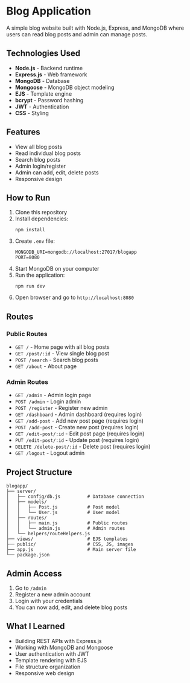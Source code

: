 # Blog Application

A simple blog website built with Node.js, Express, and MongoDB where users can read blog posts and admin can manage posts.

## Technologies Used

- **Node.js** - Backend runtime
- **Express.js** - Web framework
- **MongoDB** - Database
- **Mongoose** - MongoDB object modeling
- **EJS** - Template engine
- **bcrypt** - Password hashing
- **JWT** - Authentication
- **CSS** - Styling

## Features

- View all blog posts
- Read individual blog posts
- Search blog posts
- Admin login/register
- Admin can add, edit, delete posts
- Responsive design

## How to Run

1. Clone this repository
2. Install dependencies:
   ```
   npm install
   ```
3. Create `.env` file:
   ```
   MONGODB_URI=mongodb://localhost:27017/blogapp
   PORT=8080
   ```
4. Start MongoDB on your computer
5. Run the application:
   ```
   npm run dev
   ```
6. Open browser and go to `http://localhost:8080`

## Routes

### Public Routes
- `GET /` - Home page with all blog posts
- `GET /post/:id` - View single blog post
- `POST /search` - Search blog posts
- `GET /about` - About page

### Admin Routes
- `GET /admin` - Admin login page
- `POST /admin` - Login admin
- `POST /register` - Register new admin
- `GET /dashboard` - Admin dashboard (requires login)
- `GET /add-post` - Add new post page (requires login)
- `POST /add-post` - Create new post (requires login)
- `GET /edit-post/:id` - Edit post page (requires login)
- `PUT /edit-post/:id` - Update post (requires login)
- `DELETE /delete-post/:id` - Delete post (requires login)
- `GET /logout` - Logout admin

## Project Structure

```
blogapp/
├── server/
│   ├── config/db.js          # Database connection
│   ├── models/
│   │   ├── Post.js           # Post model
│   │   └── User.js           # User model
│   ├── routes/
│   │   ├── main.js           # Public routes
│   │   └── admin.js          # Admin routes
│   └── helpers/routeHelpers.js
├── views/                    # EJS templates
├── public/                   # CSS, JS, images
├── app.js                    # Main server file
└── package.json
```

## Admin Access

1. Go to `/admin`
2. Register a new admin account
3. Login with your credentials
4. You can now add, edit, and delete blog posts

## What I Learned

- Building REST APIs with Express.js
- Working with MongoDB and Mongoose
- User authentication with JWT
- Template rendering with EJS
- File structure organization
- Responsive web design